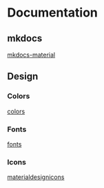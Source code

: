 # Documentation

## mkdocs

[mkdocs-material](https://squidfunk.github.io/mkdocs-material/)

## Design

### Colors

[colors](https://www.materialui.co/colors)

### Fonts

[fonts](https://fonts.google.com/)

### Icons

[materialdesignicons](https://cdn.materialdesignicons.com/5.3.45/)